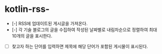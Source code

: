 # kotlin-rss-

- [-] RSS에 업데이트된 게시글을 가져온다.
- [-] 각 기술 블로그의 글을 수집하여 작성된 날짜별로 내림차순으로 정렬하여 최대 10개의 글을 표시한다.
- [ ] 찾고자 하는 단어를 입력하면 제목에 해당 단어가 포함된 게시물이 표시된다.
